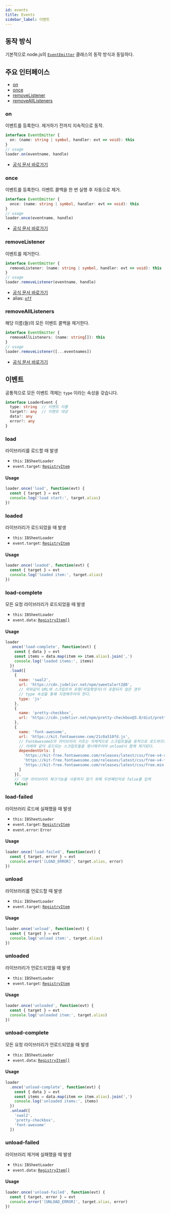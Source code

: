 ```yaml
---
id: events
title: Events
sidebar_label: 이벤트
---
```


## 동작 방식

기본적으로 node.js의 [`EventEmitter`](https://nodejs.org/api/events.html#events_class_eventemitter) 클래스의 동작 방식과 동일하다.

## 주요 인터페이스

* [on](#on)
* [once](#once)
* [removeListener](#removelistener)
* [removeAllListeners](#removealllisteners)

### on

이벤트를 등록한다. 제거하기 전까지 지속적으로 동작.

```ts
interface EventEmitter {
  on: (name: string | symbol, handler: evt => void): this
}
// usage
loader.on(eventname, handle)
```

* [공식 문서 바로가기](https://nodejs.org/api/events.html#events_emitter_on_eventname_listener)

### once

이벤트를 등록한다. 이벤트 콜백을 한 번 실행 후 자동으로 제거.

```ts
interface EventEmitter {
  once: (name: string | symbol, handler: evt => void): this
}
// usage
loader.once(eventname, handle)
```

* [공식 문서 바로가기](https://nodejs.org/api/events.html#events_emitter_once_eventname_listener)

### removeListener

이벤트를 제거한다.

```ts
interface EventEmitter {
  removeListener: (name: string | symbol, handler: evt => void): this
}
// usage
loader.removeListener(eventname, handle)
```

* [공식 문서 바로가기](https://nodejs.org/api/events.html#events_emitter_removelistener_eventname_listener)
* alias: [`off`](https://nodejs.org/api/events.html#events_emitter_off_eventname_listener)

### removeAllListeners

해당 이름(들)의 모든 이벤트 콜백을 제거한다.

```ts
interface EventEmitter {
  removeAllListeners: (name: string[]): this
}
// usage
loader.removeListener([...eventnames])
```

* [공식 문서 바로가기](https://nodejs.org/api/events.html#events_emitter_removealllisteners_eventname)

## 이벤트

<!-- 이벤트 이름은 아래의 문서를 참고하세요. -->
<!-- * [`LoaderEventName`](https://ibsheet.github.io/loader/enums/loadereventname.html) - 로더 이벤트 이름 -->
<!-- * [`RegItemEventName`](https://ibsheet.github.io/loader/enums/regitemeventname.html) - 로더 레지스트리 아이템 이벤트 이름 -->

공통적으로 모든 이벤트 객체는 `type` 이라는 속성을 갖습니다.

```ts
interface LoaderEvent {
  type: string  // 이벤트 이름
  target?: any  // 이벤트 대상
  data?: any
  error?: any
}
```

### load

라이브러리를 로드할 때 발생

* `this`: `IBSheetLoader`
* `event.target`: [`RegistryItem`](/loader-manual/docs/adv/registry#registryitem)

#### Usage

```js
loader.once('load', function(evt) {
  const { target } = evt
  console.log('load start:', target.alias)
})
```

### loaded

라이브러리가 로드되었을 때 발생

* `this`: `IBSheetLoader`
* `event.target`: [`RegistryItem`](/loader-manual/docs/adv/registry#registryitem)

#### Usage

```js
loader.once('loaded', function(evt) {
  const { target } = evt
  console.log('loaded item:', target.alias)
})
```

### load-complete

모든 요청 라이브러리가 로드되었을 때 발생

* `this`: `IBSheetLoader`
* `event.data`: [`RegistryItem[]`](/loader-manual/docs/adv/registry#registryitem)

#### Usage

```js
loader
  .once('load-complete', function(evt) {
    const { data } = evt
    const items = data.map(item => item.alias).join(',')
    console.log('loaded items:', items)
  })
  .load([
    {
      name: 'swal2',
      url: 'https://cdn.jsdelivr.net/npm/sweetalert2@8',
      // 위와같이 URL에 스크립트의 유형(파일확장자)이 포함되지 않은 경우
      // type 속성을 통해 지정해주어야 한다.
      type: 'js'
    },
    {
      name: 'pretty-checkbox',
      url: 'https://cdn.jsdelivr.net/npm/pretty-checkbox@3.0/dist/pretty-checkbox.min.css'
    },
    {
      name: 'font-awesome',
      url: 'https://kit.fontawesome.com/21c0a510fd.js',
      // FontAwesome5의 라이브러리 키트는 자체적으로 스크립트들을 동적으로 로드하므로
      // 아래와 같이 로드되는 스크립트들을 명시해주어야 unload시 함께 제거된다.
      dependentUrls: [
        'https://kit-free.fontawesome.com/releases/latest/css/free-v4-shims.min.css',
        'https://kit-free.fontawesome.com/releases/latest/css/free-v4-font-face.min.css',
        'https://kit-free.fontawesome.com/releases/latest/css/free.min.css'
      ]
    }],
    // 기본 라이브러리 체크기능을 사용하지 않기 위해 두번째인자로 false를 입력
    false)
```

### load-failed

라이브러리 로드에 실패했을 때 발생

* `this`: `IBSheetLoader`
* `event.target`: [`RegistryItem`](/loader-manual/docs/adv/registry#registryitem)
* `event.error`: `Error`

#### Usage

```js
loader.once('load-failed', function(evt) {
  const { target, error } = evt
  console.error('[LOAD_ERROR]', target.alias, error)
})
```

### unload

라이브러리를 언로드할 때 발생

* `this`: `IBSheetLoader`
* `event.target`: [`RegistryItem`](/loader-manual/docs/adv/registry#registryitem)

#### Usage

```js
loader.once('unload', function(evt) {
  const { target } = evt
  console.log('unload item:', target.alias)
})
```

### unloaded

라이브러리가 언로드되었을 때 발생

* `this`: `IBSheetLoader`
* `event.target`: [`RegistryItem`](/loader-manual/docs/adv/registry#registryitem)

#### Usage

```js
loader.once('unloaded', function(evt) {
  const { target } = evt
  console.log('unloaded item:', target.alias)
})
```

### unload-complete

모든 요청 라이브러리가 언로드되었을 때 발생

* `this`: `IBSheetLoader`
* `event.data`: [`RegistryItem[]`](/loader-manual/docs/adv/registry#registryitem)

#### Usage

```js
loader
  .once('unload-complete', function(evt) {
    const { data } = evt
    const items = data.map(item => item.alias).join(',')
    console.log('unloaded items:', items)
  })
  .unload([
    'swal2',
    'pretty-checkbox',
    'font-awesome'
  ])
```

### unload-failed

라이브러리 제거에 실패했을 때 발생

* `this`: `IBSheetLoader`
* `event.data`: [`RegistryItem[]`](/loader-manual/docs/adv/registry#registryitem)

#### Usage

```js
loader.once('unload-failed', function(evt) {
  const { target, error } = evt
  console.error('[UNLOAD_ERROR]', target.alias, error)
})
```
